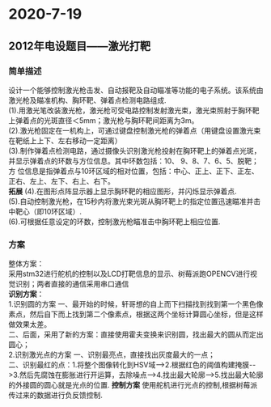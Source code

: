 # 2020-7-19
## 2012年电设题目——激光打靶

### 简单描述
设计一个能够控制激光枪击发、自动报靶及自动瞄准等功能的电子系统。该系统由激光枪及瞄准机构、胸环靶、弹着点检测电路组成.<br/>
(1).用激光笔改装激光枪，激光枪可受电路控制发射激光束，激光束照射于胸环靶上弹着点的光斑直径＜5mm；激光枪与胸环靶间距离为3m。<br/>
(2).激光枪固定在一机构上，可通过键盘控制激光枪的弹着点（用键盘设置激光束在靶纸上上下、左右移动一定距离）<br/>
(3).制作弹着点检测电路，通过摄像头识别激光枪投射在胸环靶上的弹着点光斑，并显示弹着点的环数与方位信息。其中环数包括：10、  9、8、7、6、5、脱靶；方   位信息是指弹着点与10环区域的相对位置，包括：中心、正上、正下、正左、正右、左上、左下、右上、右下。<br/>
**拓展**
(4).在图形点阵显示器上显示胸环靶的相应图形，并闪烁显示弹着点.<br/>
(5).自动控制激光枪，在15秒内将激光束光斑从胸环靶上的指定位置迅速瞄准并击中靶心（即10环区域）.<br/>
(6).可根据任意设定的环数，控制激光枪瞄准击中胸环靶上相应位置.<br/>

### 方案
整体方案：<br/>
采用stm32进行舵机的控制以及LCD打靶信息的显示、树莓派跑OPENCV进行视觉识别；两者直接的通信采用串口通信<br/>
**识别方案**：<br/>
1.识别圆的方案
一、最开始的时候，轩哥想的自上而下扫描找到找到第一个黑色像素点，然后自下而上找到第二个像素点，根据这两个坐标计算圆心坐标，但是这样做效果太差。<br/>
二、后面，采用了新的方案：直接使用霍夫变换来识别圆，找出最大的圆从而定出圆心；<br/>
2.识别激光点的方案
一、识别最亮点，直接找出灰度最大的一点；<br/>
二、识别最红的点：1.将整个图像转化到HSV域-->2.根据红色的阈值构建掩膜-->3.然后先腐蚀在膨胀进行开运算，去除噪点-->4.找出最大轮廓-->5.找出最大轮廓的外接圆的圆心就是光点的位置.
**控制方案**
使用舵机进行光点的控制,根据树莓派传过来的数据进行负反馈控制.

